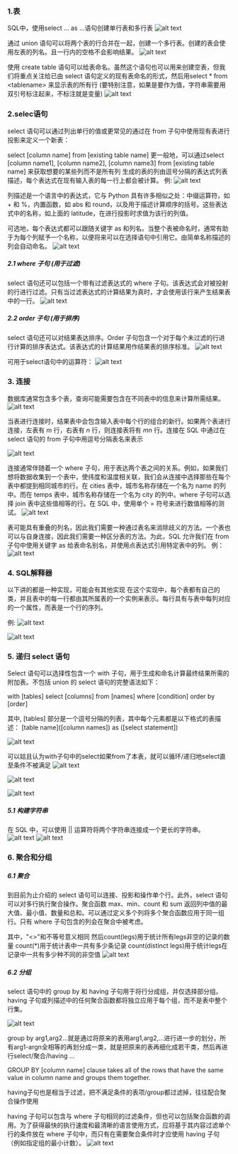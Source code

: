 ### 1.表
SQL中，使用select ... as ...语句创建单行表和多行表
![alt text](<屏幕截图 2024-05-09 095816.png>)

通过 union 语句可以将两个表的行合并在一起，创建一个多行表。创建的表会使用左表的列名。且一行内的空格不会影响结果。
![alt text](image.png)

使用 create table 语句可以给表命名。虽然这个语句也可以用来创建空表，但我们将重点关注给已由 select 语句定义的现有表命名的形式，然后用select * from \<tablename> 来显示表的所有行
(要特别注意，如果是要作为值，字符串需要用双引号标注起来，不标注就是变量)
![alt text](image-1.png)

### 2.selec语句
select 语句可以通过列出单行的值或更常见的通过在 from 子句中使用现有表进行投影来定义一个新表：

select [column name] from [existing table name]
更一般地，可以通过select [column name1], [column name2], [column name3] from [existing table name] 来获取想要的某些列而不是所有列
生成的表的列由逗号分隔的表达式列表描述，每个表达式在现有输入表的每一行上都会被计算。
例:
![alt text](image-2.png)

列描述是一个语言中的表达式，它与 Python 具有许多相似之处：中缀运算符，如 + 和 %，内置函数，如 abs 和 round，以及用于描述计算顺序的括号。这些表达式中的名称，如上面的 latitude，在进行投影时求值为该行的列值。

可选地，每个表达式都可以跟随关键字 as 和列名。当整个表被命名时，通常有助于为每个列赋予一个名称，以便将来可以在选择语句中引用它。由简单名称描述的列会自动命名。
![alt text](image-3.png)

##### 2.1 where 子句 (用于过滤)
select 语句还可以包括一个带有过滤表达式的 where 子句。该表达式会对被投射的行进行过滤。只有当过滤表达式的计算结果为真时，才会使用该行来产生结果表中的一行。
![alt text](image-4.png)

##### 2.2 order 子句 (用于排序)
select 语句还可以对结果表达排序。Order 子句包含一个对于每个未过滤的行进行计算的排序表达式。该表达式的计算结果用作结果表的排序标准。
![alt text](image-5.png)

可用于select语句中的运算符：
![alt text](image-21.png)

### 3. 连接
数据库通常包含多个表，查询可能需要包含在不同表中的信息来计算所需结果。
![alt text](image-6.png)

当表进行连接时，结果表中会包含输入表中每个行的组合的新行。如果两个表进行连接，左表有 $m$ 行，右表有 $n$ 行，则连接表将有 $m n$ 行。连接在 SQL 中通过在 select 语句的 from 子句中用逗号分隔表名来表示

![alt text](image-7.png)

连接通常伴随着一个 where 子句，用于表达两个表之间的关系。例如，如果我们想将数据收集到一个表中，使纬度和温度相关联，我们会从连接中选择那些在每个表中都提到相同城市的行。在 cities 表中，城市名称存储在一个名为 name 的列中。而在 temps 表中，城市名称存储在一个名为 city 的列中。where 子句可以选择 join 表中这些值相等的行。在 SQL 中，使用单个 = 符号来进行数值相等的测试。
![alt text](image-8.png)

表可能具有重叠的列名，因此我们需要一种通过表名来消除歧义的方法。一个表也可以与自身连接，因此我们需要一种区分表的方法。为此，SQL 允许我们在 from 子句中使用关键字 as 给表命名别名，并使用点表达式引用特定表中的列。
例：
![alt text](image-9.png)

### 4. SQL解释器
以下讲的都是一种实现，可能会有其他实现
在这个实现中，每个表都有自己的类，并且表中的每一行都由其所属表的一个实例来表示。每行具有与表中每列对应的一个属性，而表是一个行的序列。

例:
![alt text](image-10.png)

![alt text](image-11.png)

### 5. 递归 select 语句
Select 语句可以选择性包含一个 with 子句，用于生成和命名计算最终结果所需的附加表。不包括 union 的 select 语句的完整语法如下：

with [tables] select [columns] from [names] where [condition] order by [order]

其中,
[tables] 部分是一个逗号分隔的列表，其中每个元素都是以下格式的表描述：
[table name]([column names]) as ([select statement])

![alt text](image-12.png)

可以姑且认为with子句中的select如果from了本表，就可以循环/递归地select直至条件不被满足
![alt text](image-13.png)

![alt text](image-14.png)

![alt text](image-15.png)

##### 5.1 构建字符串
在 SQL 中，可以使用 || 运算符将两个字符串连接成一个更长的字符串。
![alt text](image-16.png)
![alt text](image-17.png)


### 6. 聚合和分组

##### 6.1 聚合
到目前为止介绍的 select 语句可以连接、投影和操作单个行。此外，select 语句可以对多行执行聚合操作。聚合函数 max、min、count 和 sum 返回列中值的最大值、最小值、数量和总和。可以通过定义多个列将多个聚合函数应用于同一组行。只有 where 子句包含的列会在聚合中被考虑。

其中，"<>"和不等号意义相同
然后count(legs)用于统计所有legs非空的记录的数量
count(*)用于统计表中一共有多少条记录
count(distinct legs)用于统计legs在记录中一共有多少种不同的非空值
![alt text](image-18.png)

##### 6.2 分组
select 语句中的 group by 和 having 子句用于将行分成组，并仅选择部分组。having 子句或列描述中的任何聚合函数都将独立应用于每个组，而不是表中整个行集。

![alt text](image-19.png)

group by arg1,arg2...就是通过将原来的表用arg1,arg2,...进行进一步的划分，所有arg1-argn全相等的再划分成一类，就是把原来的表再细化成若干类，然后再进行select/聚合/having ...

GROUP BY [column name] clause takes all of the rows that have the same value in column name and groups them together.

having子句也是相当于过滤，把不满足条件的表项/group都过滤掉，往往配合聚合操作使用

having 子句可以包含与 where 子句相同的过滤条件，但也可以包括聚合函数的调用。为了获得最快的执行速度和最清晰的语言使用方式，应将基于其内容过滤单个行的条件放在 where 子句中，而只有在需要聚合条件时才应使用 having 子句（例如指定组的最小计数）。
![alt text](image-20.png)





















